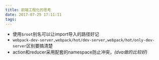 ```yaml
---
title: 前端工程化的思考
date: 2017-07-25 17:11:11
tags:
---
```

- 使用`$root`别名可以让import导入的路径好记
- `webpack-dev-server,webpack/hot/dev-server,webpack/hot/only-dev-server`区别要搞清楚
- action和reducer采用配套的namespace防止冲突，_(dva做的比较好)_